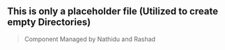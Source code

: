 ## This is only a placeholder file (Utilized to create empty Directories)

> Component Managed by Nathidu and Rashad